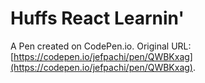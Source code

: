 # Huffs React Learnin'

A Pen created on CodePen.io. Original URL: [https://codepen.io/jefpachi/pen/QWBKxag](https://codepen.io/jefpachi/pen/QWBKxag).

